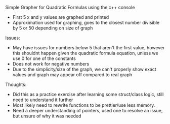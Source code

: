 Simple Grapher for Quadratic Formulas using the c++ console 

- First 5 x and y values are graphed and printed
- Approximation used for graphing, goes to the closest number divisible by 5 or 50 depending on size of graph



Issues:
- May have issues for numbers below 5 that aren't the first value, however this shouldnt happen given the quadratic formula equation, unless we use 0 for one of the constants
- Does not work for negative numbers
- Due to the simplicity/size of the graph, we can't properly show exact values and graph may appear off compared to real graph


Thoughts:
- Did this as a practice exercise after learning some struct/class logic, still need to understand it further
- Most likely need to rewrite functions to be prettier/use less memory.
- Need a deeper understanding of pointers, used one to resolve an issue, but unsure of why it was needed
